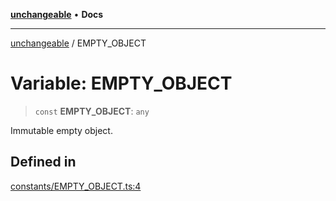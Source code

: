[**unchangeable**](../README.md) • **Docs**

***

[unchangeable](../README.md) / EMPTY\_OBJECT

# Variable: EMPTY\_OBJECT

> `const` **EMPTY\_OBJECT**: `any`

Immutable empty object.

## Defined in

[constants/EMPTY\_OBJECT.ts:4](https://github.com/nevoland/unchangeable/blob/101090ff07d64b1060ac18b7dfa92d52d5b47da4/lib/constants/EMPTY_OBJECT.ts#L4)
